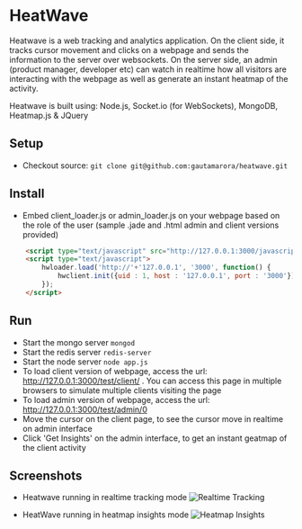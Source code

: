 # HeatWave

Heatwave is a web tracking and analytics application. On the client side, it tracks cursor movement and clicks on a webpage and sends the information to the server over websockets. On the server side, an admin (product manager, developer etc) can watch in realtime how all visitors are interacting with the webpage as well as generate an instant heatmap of the activity.

Heatwave is built using: Node.js, Socket.io (for WebSockets), MongoDB, Heatmap.js & JQuery

## Setup
* Checkout source: `git clone git@github.com:gautamarora/heatwave.git`

## Install
* Embed client_loader.js or admin_loader.js on your webpage based on the role of the user (sample .jade and .html admin and client versions provided)
```html
    <script type="text/javascript" src="http://127.0.0.1:3000/javascripts/client_loader.js"></script>
    <script type="text/javascript">
        hwloader.load('http://'+'127.0.0.1', '3000', function() {
            hwclient.init({uid : 1, host : '127.0.0.1', port : '3000'});
        });
    </script>
```

## Run
* Start the mongo server `mongod`
* Start the redis server `redis-server`
* Start the node server `node app.js`
* To load client version of webpage, access the url: http://127.0.0.1:3000/test/client/<user id> . You can access this page in multiple browsers to simulate multiple clients visiting the page
* To load admin version of webpage, access the url: http://127.0.0.1:3000/test/admin/0
* Move the cursor on the client page, to see the cursor move in realtime on admin interface
* Click 'Get Insights' on the admin interface, to get an instant geatmap of the client activity

## Screenshots
* Heatwave running in realtime tracking mode
![](https://dl.dropboxusercontent.com/u/10847716/heatwave/images/heatwave-tracking.png "Realtime Tracking")


* HeatWave running in heatmap insights mode
![](https://dl.dropboxusercontent.com/u/10847716/heatwave/images/heatwave-insights.png "Heatmap Insights")